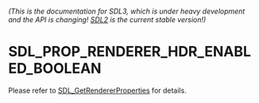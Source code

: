 ###### (This is the documentation for SDL3, which is under heavy development and the API is changing! [SDL2](https://wiki.libsdl.org/SDL2/) is the current stable version!)
# SDL_PROP_RENDERER_HDR_ENABLED_BOOLEAN

Please refer to [SDL_GetRendererProperties](SDL_GetRendererProperties) for details.

